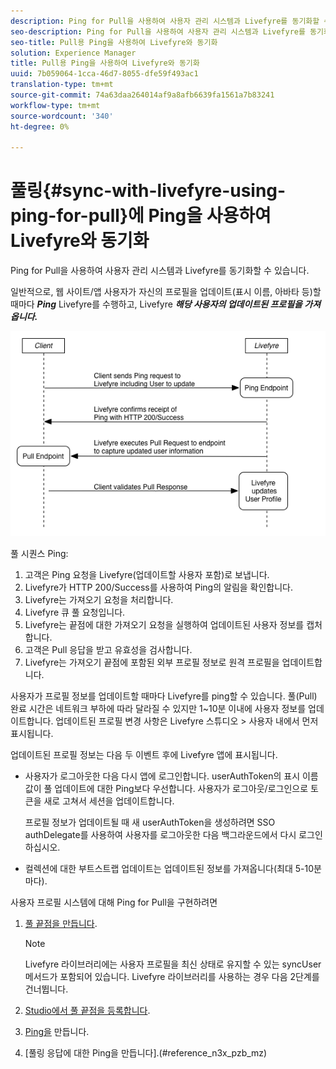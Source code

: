 ```yaml
---
description: Ping for Pull을 사용하여 사용자 관리 시스템과 Livefyre를 동기화할 수 있습니다.
seo-description: Ping for Pull을 사용하여 사용자 관리 시스템과 Livefyre를 동기화할 수 있습니다.
seo-title: Pull용 Ping을 사용하여 Livefyre와 동기화
solution: Experience Manager
title: Pull용 Ping을 사용하여 Livefyre와 동기화
uuid: 7b059064-1cca-46d7-8055-dfe59f493ac1
translation-type: tm+mt
source-git-commit: 74a63daa264014af9a8afb6639fa1561a7b83241
workflow-type: tm+mt
source-wordcount: '340'
ht-degree: 0%

---
```



# 풀링{#sync-with-livefyre-using-ping-for-pull}에 Ping을 사용하여 Livefyre와 동기화

Ping for Pull을 사용하여 사용자 관리 시스템과 Livefyre를 동기화할 수 있습니다.

일반적으로, 웹 사이트/앱 사용자가 자신의 프로필을 업데이트(표시 이름, 아바타 등)할 때마다 ***Ping*** Livefyre를 수행하고, Livefyre ***해당 사용자의 업데이트된 프로필을 가져옵니다.***

![](assets/Ping-for-Pull.png)

풀 시퀀스 Ping:

1. 고객은 Ping 요청을 Livefyre(업데이트할 사용자 포함)로 보냅니다.
1. Livefyre가 HTTP 200/Success를 사용하여 Ping의 알림을 확인합니다.
1. Livefyre는 가져오기 요청을 처리합니다.
1. Livefyre 큐 풀 요청입니다.
1. Livefyre는 끝점에 대한 가져오기 요청을 실행하여 업데이트된 사용자 정보를 캡처합니다.
1. 고객은 Pull 응답을 받고 유효성을 검사합니다.
1. Livefyre는 가져오기 끝점에 포함된 외부 프로필 정보로 원격 프로필을 업데이트합니다.

사용자가 프로필 정보를 업데이트할 때마다 Livefyre를 ping할 수 있습니다. 풀(Pull) 완료 시간은 네트워크 부하에 따라 달라질 수 있지만 1~10분 이내에 사용자 정보를 업데이트합니다. 업데이트된 프로필 변경 사항은 Livefyre 스튜디오 > 사용자 내에서 먼저 표시됩니다.

업데이트된 프로필 정보는 다음 두 이벤트 후에 Livefyre 앱에 표시됩니다.

* 사용자가 로그아웃한 다음 다시 앱에 로그인합니다. userAuthToken의 표시 이름 값이 풀 업데이트에 대한 Ping보다 우선합니다. 사용자가 로그아웃/로그인으로 토큰을 새로 고쳐서 세션을 업데이트합니다.

   프로필 정보가 업데이트될 때 새 userAuthToken을 생성하려면 SSO authDelegate를 사용하여 사용자를 로그아웃한 다음 백그라운드에서 다시 로그인하십시오.

* 컬렉션에 대한 부트스트랩 업데이트는 업데이트된 정보를 가져옵니다(최대 5-10분마다).

사용자 프로필 시스템에 대해 Ping for Pull을 구현하려면

1. [풀 끝점을 만듭니다](#t_build_the_pull_endpoint).

   >[!NOTE]
   >
   >Livefyre 라이브러리에는 사용자 프로필을 최신 상태로 유지할 수 있는 syncUser 메서드가 포함되어 있습니다. Livefyre 라이브러리를 사용하는 경우 다음 2단계를 건너뜁니다.

1. [Studio에서 풀 끝점을 등록합니다](#register_the_endpoint_with_studio).
1. [Ping을](#t_build_the_ping) 만듭니다.
1. [풀링 응답에 대한 Ping을 만듭니다].(#reference_n3x_pzb_mz)
